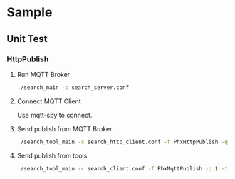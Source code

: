 # Sample

## Unit Test

### HttpPublish

1. Run MQTT Broker

	```sh
	./search_main -c search_server.conf
	```

2. Connect MQTT Client

	Use mqtt-spy to connect.

3. Send publish from MQTT Broker

	```sh
	./search_tool_main -c search_http_client.conf -f PhxHttpPublish -q 1 -t "/mqtt-spy/test/" -p 37 -s "test_string_22" -x "test_pub_client" -y "mqtt-spy"
	```

4. Send publish from tools

	```sh
	./search_tool_main -c search_client.conf -f PhxMqttPublish -q 1 -t "/mqtt-tools/test/" -p 121 -s test_string_27 -l mqtt-tools
	```

